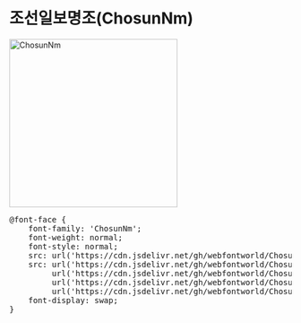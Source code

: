 # 조선일보명조(ChosunNm)

<a href="https://wess.tistory.com" target="_blank">
    <img src="https://webfontworld.github.io/ChosunNm/ChosunNm.jpg" alt="ChosunNm" style="width:300px">
</a>
<pre>
@font-face {
    font-family: 'ChosunNm';
    font-weight: normal;
    font-style: normal;
    src: url('https://cdn.jsdelivr.net/gh/webfontworld/ChosunNm/ChosunNm.eot');
    src: url('https://cdn.jsdelivr.net/gh/webfontworld/ChosunNm/ChosunNm.eot?#iefix') format('embedded-opentype'),
         url('https://cdn.jsdelivr.net/gh/webfontworld/ChosunNm/ChosunNm.woff2') format('woff2'),
         url('https://cdn.jsdelivr.net/gh/webfontworld/ChosunNm/ChosunNm.woff') format('woff'),
         url('https://cdn.jsdelivr.net/gh/webfontworld/ChosunNm/ChosunNm.ttf') format("truetype");
    font-display: swap;
}
</pre>
